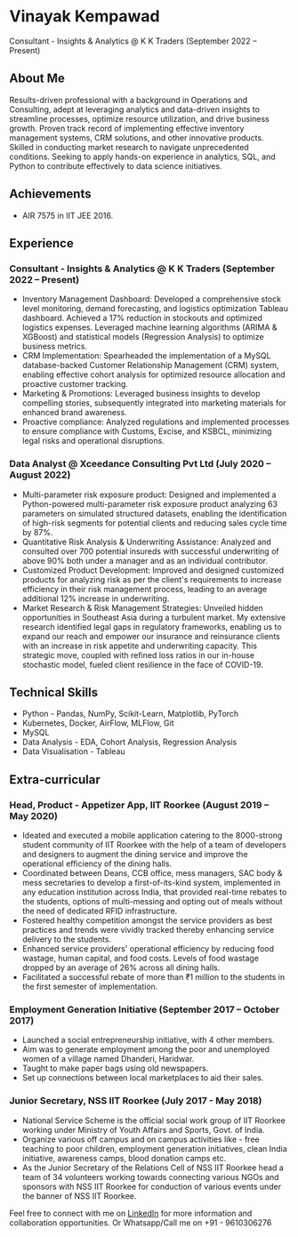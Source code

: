 # Vinayak Kempawad
Consultant - Insights & Analytics @ K K Traders (September 2022 – Present)

## About Me
Results-driven professional with a background in Operations and Consulting, adept at leveraging analytics and data-driven insights to streamline processes, optimize resource utilization, and drive business growth. Proven track record of implementing effective inventory management systems, CRM solutions, and other innovative products. Skilled in conducting market research to navigate unprecedented conditions. Seeking to apply hands-on experience in analytics, SQL, and Python to contribute effectively to data science initiatives.

## Achievements
- AIR 7575 in IIT JEE 2016.

## Experience

### Consultant - Insights & Analytics @ K K Traders (September 2022 – Present)
- Inventory Management Dashboard: Developed a comprehensive stock level monitoring, demand forecasting, and logistics optimization Tableau dashboard. Achieved a 17% reduction in stockouts and optimized logistics expenses. Leveraged machine learning algorithms (ARIMA & XGBoost) and statistical models (Regression Analysis) to optimize business metrics.
- CRM Implementation: Spearheaded the implementation of a MySQL database-backed Customer Relationship Management (CRM) system, enabling effective cohort analysis for optimized resource allocation and proactive customer tracking. 
- Marketing & Promotions: Leveraged business insights to develop compelling stories, subsequently integrated into marketing materials for enhanced brand awareness.
- Proactive compliance: Analyzed regulations and implemented processes to ensure compliance with Customs, Excise, and KSBCL, minimizing legal risks and operational disruptions.

### Data Analyst @ Xceedance Consulting Pvt Ltd (July 2020 – August 2022)
- Multi-parameter risk exposure product: Designed and implemented a Python-powered multi-parameter risk exposure product analyzing 63 parameters on simulated structured datasets, enabling the identification of high-risk segments for potential clients and reducing sales cycle time by 87%.
- Quantitative Risk Analysis & Underwriting Assistance: Analyzed and consulted over 700 potential insureds with successful underwriting of above 90% both under a manager and as an individual contributor.
- Customized Product Development: Improved and designed customized products for analyzing risk as per the client's requirements to increase efficiency in their risk management process, leading to an average additional 12% increase in underwriting.
- Market Research & Risk Management Strategies: Unveiled hidden opportunities in Southeast Asia during a turbulent market. My extensive research identified legal gaps in regulatory frameworks, enabling us to expand our reach and empower our insurance and reinsurance clients with an increase in risk appetite and underwriting capacity. This strategic move, coupled with refined loss ratios in our in-house stochastic model, fueled client resilience in the face of COVID-19.



## Technical Skills
- Python - Pandas, NumPy, Scikit-Learn, Matplotlib, PyTorch
- Kubernetes, Docker, AirFlow, MLFlow, Git
- MySQL
- Data Analysis - EDA, Cohort Analysis, Regression Analysis
- Data Visualisation - Tableau


## Extra-curricular

### Head, Product - Appetizer App, IIT Roorkee (August 2019 – May 2020)
- Ideated and executed a mobile application catering to the 8000-strong student community of IIT Roorkee with the help of a team of developers and designers to augment the dining service and improve the operational efficiency of the dining halls.
- Coordinated between Deans, CCB office, mess managers, SAC body & mess secretaries to develop a first-of-its-kind system, implemented in any education institution across India, that provided real-time rebates to the students, options of multi-messing and opting out of meals without the need of dedicated RFID infrastructure.
- Fostered healthy competition amongst the service providers as best practices and trends were vividly tracked thereby enhancing service delivery to the students.
- Enhanced service providers' operational efficiency by reducing food wastage, human capital, and food costs. Levels of food wastage dropped by an average of 26% across all dining halls.
- Facilitated a successful rebate of more than ₹1 million to the students in the first semester of implementation.
  
### Employment Generation Initiative (September 2017 – October 2017)
- Launched a social entrepreneurship initiative, with 4 other members.
- Aim was to generate employment among the poor and unemployed women of a village named Dhanderi, Haridwar.
- Taught to make paper bags using old newspapers.
- Set up connections between local marketplaces to aid their sales.

### Junior Secretary, NSS IIT Roorkee (July 2017 - May 2018)
- National Service Scheme is the official social work group of IIT Roorkee working under Ministry of Youth Affairs and Sports, Govt. of India.
- Organize various off campus and on campus activities like - free teaching to poor children, employment generation initiatives, clean India initiative, awareness camps, blood donation camps etc. 
- As the Junior Secretary of the Relations Cell of NSS IIT Roorkee head a team of 34 volunteers working towards connecting various NGOs and sponsors with NSS IIT Roorkee for conduction of various events under the banner of NSS IIT Roorkee.

Feel free to connect with me on [LinkedIn](https://www.linkedin.com/in/vinykempawad/) for more information and collaboration opportunities.
Or Whatsapp/Call me on +91 - 9610306276

<!--
**vinayak-kempawad/Vinayak-Kempawad** is a ✨ _special_ ✨ repository because its `README.md` (this file) appears on your GitHub profile.

Here are some ideas to get you started:

- 🔭 I’m currently working on ...
- 🌱 I’m currently learning ...
- 👯 I’m looking to collaborate on ...
- 🤔 I’m looking for help with ...
- 💬 Ask me about ...
- 📫 How to reach me: ...
- 😄 Pronouns: ...
- ⚡ Fun fact: ...
-->
